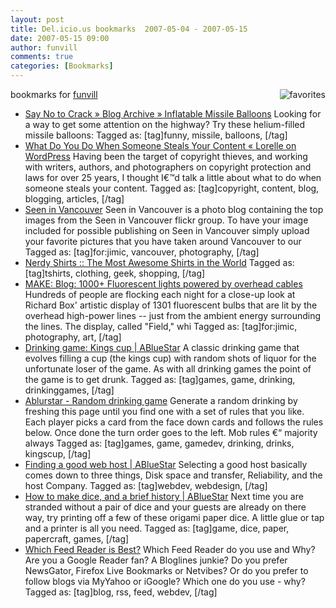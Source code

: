 ```yaml
---
layout: post
title: Del.icio.us bookmarks  2007-05-04 - 2007-05-15
date: 2007-05-15 09:00
author: funvill
comments: true
categories: [Bookmarks]
---
```

bookmarks for <a href="http://del.icio.us/funvill"> funvill</a>
<a href="http://del.icio.us/funvill"> <img src="http://blog.abluestar.com/public/uploads/2007/03/favorites_icon.thumbnail.jpg" alt="favorites" align="right" /></a>
<ul>
	<li><a href="http://www.saynotocrack.com/index.php/2007/05/03/inflatable-missile-balloons/" title="http://www.saynotocrack.com/index.php/2007/05/03/inflatable-missile-balloons/">Say No to Crack » Blog Archive » Inflatable Missile Balloons</a>
Looking for a way to get some attention on the highway? Try these helium-filled missile balloons: Tagged as: [tag]funny, missile, balloons, [/tag]</li>
	<li><a href="http://lorelle.wordpress.com/2006/04/10/what-do-you-do-when-someone-steals-your-content/" title="http://lorelle.wordpress.com/2006/04/10/what-do-you-do-when-someone-steals-your-content/">What Do You Do When Someone Steals Your Content « Lorelle on WordPress</a>
Having been the target of copyright thieves, and working with writers, authors, and photographers on copyright protection and laws for over 25 years, I thought I€™d talk a little about what to do when someone steals your content. Tagged as: [tag]copyright, content, blog, blogging, articles, [/tag]</li>
	<li><a href="http://www.seeninvancouver.com/" title="http://www.seeninvancouver.com/">Seen in Vancouver</a>
Seen in Vancouver is a photo blog containing the top images from the Seen in Vancouver flickr group. To have your image included for possible publishing on Seen in Vancouver simply upload your favorite pictures that you have taken around Vancouver to our Tagged as: [tag]for:jimic, vancouver, photography, [/tag]</li>
	<li><a href="http://www.nerdyshirts.com/default.aspx" title="http://www.nerdyshirts.com/default.aspx">Nerdy Shirts :: The Most Awesome Shirts in the World</a>
Tagged as: [tag]tshirts, clothing, geek, shopping, [/tag]</li>
	<li><a href="http://www.makezine.com/blog/archive/2007/05/1000_flouresent_lights_po.html?CMP=OTC-0D6B48984890" title="http://www.makezine.com/blog/archive/2007/05/1000_flouresent_lights_po.html?CMP=OTC-0D6B48984890">MAKE: Blog: 1000+ Fluorescent lights powered by overhead cables</a>
Hundreds of people are flocking each night for a close-up look at Richard Box' artistic display of 1301 fluorescent bulbs that are lit by the overhead high-power lines -- just from the ambient energy surrounding the lines. The display, called "Field," whi Tagged as: [tag]for:jimic, photography, art, [/tag]</li>
	<li><a href="http://blog.abluestar.com/drinking-game-kings-cup/" title="http://blog.abluestar.com/drinking-game-kings-cup/">Drinking game: Kings cup | ABlueStar</a>
A classic drinking game that evolves filling a cup (the kings cup) with random shots of liquor for the unfortunate loser of the game. As with all drinking games the point of the game is to get drunk. Tagged as: [tag]games, game, drinking, drinkinggames, [/tag]</li>
	<li><a href="http://www.abluestar.com/utilities/drinking_game/" title="http://www.abluestar.com/utilities/drinking_game/">Ablurstar - Random drinking game</a>
Generate a random drinking by freshing this page until you find one with a set of rules that you like. Each player picks a card from the face down cards and follows the rules below. Once done the turn order goes to the left. Mob rules €“ majority always Tagged as: [tag]games, game, gamedev, drinking, drinks, kingscup, [/tag]</li>
	<li><a href="http://blog.abluestar.com/finding-a-good-web-host/" title="http://blog.abluestar.com/finding-a-good-web-host/">Finding a good web host | ABlueStar</a>
Selecting a good host basically comes down to three things, Disk space and transfer, Reliability, and the host Company. Tagged as: [tag]webdev, webdesign, [/tag]</li>
	<li><a href="http://blog.abluestar.com/how-to-make-dice-and-a-brief-history/" title="http://blog.abluestar.com/how-to-make-dice-and-a-brief-history/">How to make dice, and a brief history | ABlueStar</a>
Next time you are stranded without a pair of dice and your guests are already on there way, try printing off a few of these origami paper dice. A little glue or tap and a printer is all you need. Tagged as: [tag]game, dice, paper, papercraft, games, [/tag]</li>
	<li><a href="http://www.problogger.net/archives/2007/05/13/which-feed-reader-is-best/" title="http://www.problogger.net/archives/2007/05/13/which-feed-reader-is-best/">Which Feed Reader is Best?</a>
Which Feed Reader do you use and Why? Are you a Google Reader fan? A Bloglines junkie? Do you prefer NewsGator, Firefox Live Bookmarks or Netvibes? Or do you prefer to follow blogs via MyYahoo or iGoogle? Which one do you use - why? Tagged as: [tag]blog, rss, feed, webdev, [/tag]</li>
</ul>

